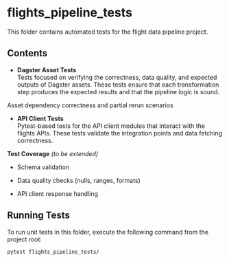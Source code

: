 # flights_pipeline_tests

This folder contains automated tests for the flight data pipeline project.

## Contents

- **Dagster Asset Tests**  
  Tests focused on verifying the correctness, data quality, and expected outputs of Dagster assets. These tests ensure that each transformation step produces the expected results and that the pipeline logic is sound.


Asset dependency correctness and partial rerun scenarios
- **API Client Tests**  
  Pytest-based tests for the API client modules that interact with the flights APIs. These tests validate the integration points and data fetching correctness.


**Test Coverage** *(to be extended)* 

- Schema validation

- Data quality checks (nulls, ranges, formats)

- API client response handling
## Running Tests

To run unit tests in this folder, execute the following command from the project root:

```
pytest flights_pipeline_tests/
```

